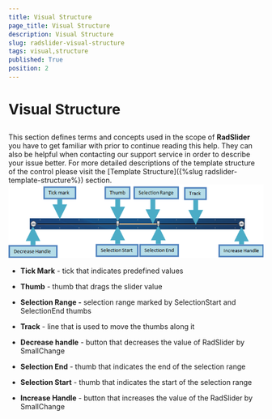 ```yaml
---
title: Visual Structure
page_title: Visual Structure
description: Visual Structure
slug: radslider-visual-structure
tags: visual,structure
published: True
position: 2
---
```


# Visual Structure



## 

This section defines terms and concepts used in the scope of __RadSlider__ you have to get familiar with prior to continue reading this help. They can also be helpful when contacting our support service in order to describe your issue better. For more detailed descriptions of the template structure of the control please visit the [Template Structure]({%slug radslider-template-structure%}) section.
![](images/radslider_visual_structure.png)

* __Tick Mark__ - tick that indicates predefined values
					

* __Thumb__ - thumb that drags the slider value
					

* __Selection Range -__ selection range marked by SelectionStart and SelectionEnd thumbs
					

* __Track__ - line that is used to move the thumbs along it
					

* __Decrease handle__ - button that decreases the value of RadSlider by SmallChange
					

* __Selection End__ - thumb that indicates the end of the selection range
					

* __Selection Start__ - thumb that indicates the start of the selection range
					

* __Increase Handle__ - button that increases the value of the RadSlider by SmallChange
					
